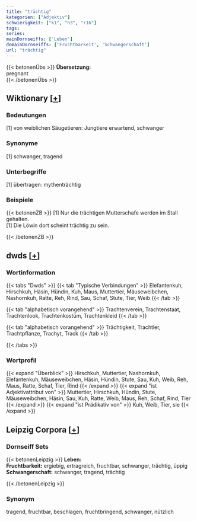 ```yaml
---
title: "trächtig"
kategorien: ["Adjektiv"]
schwierigkeit: ["k1", "h3", "r16"]
tags:
series:
mainDornseiffs: ['Leben']
domainDornseiffs: ['Fruchtbarkeit', 'Schwangerschaft']
url: "trächtig"
---
```


{{< betonenÜbs >}}
**Übersetzung:**  
pregnant  
{{< /betonenÜbs >}}

## Wiktionary [[+](https://de.wiktionary.org/wiki/trächtig)]

### Bedeutungen
[1] von weiblichen Säugetieren: Jungtiere erwartend, schwanger  

### Synonyme
[1] schwanger, tragend  

### Unterbegriffe
[1] übertragen: mythenträchtig  

### Beispiele
{{< betonenZB >}}
[1] Nur die trächtigen Mutterschafe werden im Stall gehalten.  
[1] Die Löwin dort scheint trächtig zu sein.  

{{< /betonenZB >}}


## dwds [[+](https://www.dwds.de/wb/trächtig)]

### Wortinformation
{{< tabs "Dwds" >}}
{{< tab "Typische Verbindungen" >}}
Elefantenkuh, Hirschkuh, Häsin, Hündin, Kuh, Maus, Muttertier, Mäuseweibchen, Nashornkuh, Ratte, Reh, Rind, Sau, Schaf, Stute, Tier, Weib
{{< /tab >}}

{{< tab "alphabetisch vorangehend" >}}
Trachtenverein, Trachtenstaat, Trachtenlook, Trachtenkostüm, Trachtenkleid
{{< /tab >}}

{{< tab "alphabetisch vorangehend" >}}
Trächtigkeit, Trachtler, Trachtpflanze, Trachyt, Track
{{< /tab >}}

{{< /tabs >}}

### Wortprofil
{{< expand "Überblick" >}} Hirschkuh, Muttertier, Nashornkuh, Elefantenkuh, Mäuseweibchen, Häsin, Hündin, Stute, Sau, Kuh, Weib, Reh, Maus, Ratte, Schaf, Tier, Rind {{< /expand >}}
{{< expand "ist Adjektivattribut von" >}} Muttertier, Hirschkuh, Hündin, Stute, Mäuseweibchen, Häsin, Sau, Kuh, Ratte, Weib, Maus, Reh, Schaf, Rind, Tier {{< /expand >}}
{{< expand "ist Prädikativ von" >}} Kuh, Weib, Tier, sie {{< /expand >}}

## Leipzig Corpora [[+](https://corpora.uni-leipzig.de/en/res?word=trächtig&corpusId=deu_newscrawl-public_2018)]

### Dornseiff Sets
{{< betonenLeipzig >}}
**Leben:**  
**Fruchtbarkeit:** ergiebig, ertragreich, fruchtbar, schwanger, trächtig, üppig  
**Schwangerschaft:** schwanger, tragend, trächtig  

{{< /betonenLeipzig >}}

### Synonym
tragend, fruchtbar, beschlagen, fruchtbringend, schwanger, nützlich

